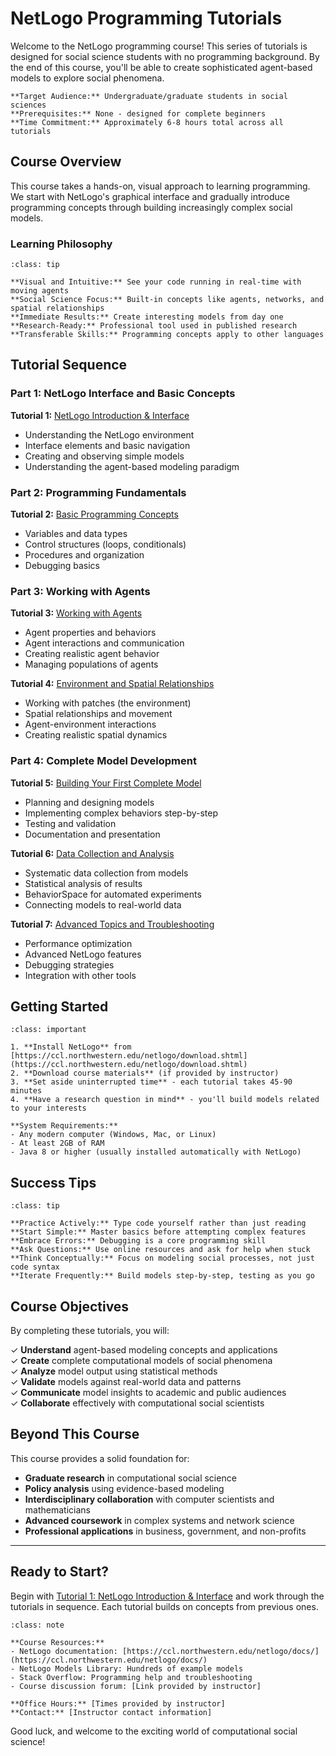 # NetLogo Programming Tutorials

Welcome to the NetLogo programming course! This series of tutorials is designed for social science students with no programming background. By the end of this course, you'll be able to create sophisticated agent-based models to explore social phenomena.

```{note}
**Target Audience:** Undergraduate/graduate students in social sciences  
**Prerequisites:** None - designed for complete beginners  
**Time Commitment:** Approximately 6-8 hours total across all tutorials
```

## Course Overview

This course takes a hands-on, visual approach to learning programming. We start with NetLogo's graphical interface and gradually introduce programming concepts through building increasingly complex social models.

### Learning Philosophy

```{admonition} Why NetLogo for Social Scientists?
:class: tip

**Visual and Intuitive:** See your code running in real-time with moving agents  
**Social Science Focus:** Built-in concepts like agents, networks, and spatial relationships  
**Immediate Results:** Create interesting models from day one  
**Research-Ready:** Professional tool used in published research  
**Transferable Skills:** Programming concepts apply to other languages
```

## Tutorial Sequence

### Part 1: NetLogo Interface and Basic Concepts

**Tutorial 1:** [NetLogo Introduction & Interface](interface/0_intro.md)
- Understanding the NetLogo environment
- Interface elements and basic navigation
- Creating and observing simple models
- Understanding the agent-based modeling paradigm

### Part 2: Programming Fundamentals  

**Tutorial 2:** [Basic Programming Concepts](coding/0_programming-basics.md)
- Variables and data types
- Control structures (loops, conditionals)
- Procedures and organization
- Debugging basics

### Part 3: Working with Agents

**Tutorial 3:** [Working with Agents](coding/1_agents.md)  
- Agent properties and behaviors
- Agent interactions and communication
- Creating realistic agent behavior
- Managing populations of agents

**Tutorial 4:** [Environment and Spatial Relationships](coding/2_environment.md)
- Working with patches (the environment)
- Spatial relationships and movement
- Agent-environment interactions
- Creating realistic spatial dynamics

### Part 4: Complete Model Development

**Tutorial 5:** [Building Your First Complete Model](coding/3_first-model.md)
- Planning and designing models
- Implementing complex behaviors step-by-step
- Testing and validation
- Documentation and presentation

**Tutorial 6:** [Data Collection and Analysis](coding/4_data-analysis.md)  
- Systematic data collection from models
- Statistical analysis of results
- BehaviorSpace for automated experiments
- Connecting models to real-world data

**Tutorial 7:** [Advanced Topics and Troubleshooting](coding/5_advanced.md)
- Performance optimization
- Advanced NetLogo features
- Debugging strategies
- Integration with other tools

## Getting Started

```{admonition} Before You Begin
:class: important

1. **Install NetLogo** from [https://ccl.northwestern.edu/netlogo/download.shtml](https://ccl.northwestern.edu/netlogo/download.shtml)
2. **Download course materials** (if provided by instructor)
3. **Set aside uninterrupted time** - each tutorial takes 45-90 minutes
4. **Have a research question in mind** - you'll build models related to your interests

**System Requirements:**
- Any modern computer (Windows, Mac, or Linux)
- At least 2GB of RAM
- Java 8 or higher (usually installed automatically with NetLogo)
```

## Success Tips

```{admonition} How to Succeed in This Course
:class: tip

**Practice Actively:** Type code yourself rather than just reading  
**Start Simple:** Master basics before attempting complex features  
**Embrace Errors:** Debugging is a core programming skill  
**Ask Questions:** Use online resources and ask for help when stuck  
**Think Conceptually:** Focus on modeling social processes, not just code syntax  
**Iterate Frequently:** Build models step-by-step, testing as you go
```

## Course Objectives

By completing these tutorials, you will:

✓ **Understand** agent-based modeling concepts and applications  
✓ **Create** complete computational models of social phenomena  
✓ **Analyze** model output using statistical methods  
✓ **Validate** models against real-world data and patterns  
✓ **Communicate** model insights to academic and public audiences  
✓ **Collaborate** effectively with computational social scientists  

## Beyond This Course

This course provides a solid foundation for:

- **Graduate research** in computational social science
- **Policy analysis** using evidence-based modeling  
- **Interdisciplinary collaboration** with computer scientists and mathematicians
- **Advanced coursework** in complex systems and network science
- **Professional applications** in business, government, and non-profits

---

## Ready to Start?

Begin with [Tutorial 1: NetLogo Introduction & Interface](interface/0_intro.md) and work through the tutorials in sequence. Each tutorial builds on concepts from previous ones.

```{admonition} Need Help?
:class: note

**Course Resources:**
- NetLogo documentation: [https://ccl.northwestern.edu/netlogo/docs/](https://ccl.northwestern.edu/netlogo/docs/)
- NetLogo Models Library: Hundreds of example models
- Stack Overflow: Programming help and troubleshooting
- Course discussion forum: [Link provided by instructor]

**Office Hours:** [Times provided by instructor]  
**Contact:** [Instructor contact information]
```

Good luck, and welcome to the exciting world of computational social science!
